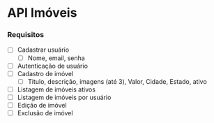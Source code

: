 # API Imóveis

### Requisitos

- [ ] Cadastrar usuário
  - [ ] Nome, email, senha
- [ ] Autenticação de usuário
- [ ] Cadastro de imóvel
  - [ ] Titulo, descrição, imagens (até 3), Valor, Cidade, Estado, ativo
- [ ] Listagem de imóveis ativos
- [ ] Listagem de imóveis por usuário
- [ ] Edição de imóvel
- [ ] Exclusão de imóvel
